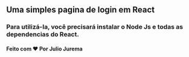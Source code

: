 ## Uma simples pagina de login em React

### Para utilizá-la, você precisará instalar o Node Js e todas as dependencias do React.



#### Feito com ❤️ Por Julio Jurema